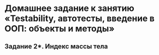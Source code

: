 # Домашнее задание к занятию «Testability, автотесты, введение в ООП: объекты и методы»
## Задание 2*. Индекс массы тела